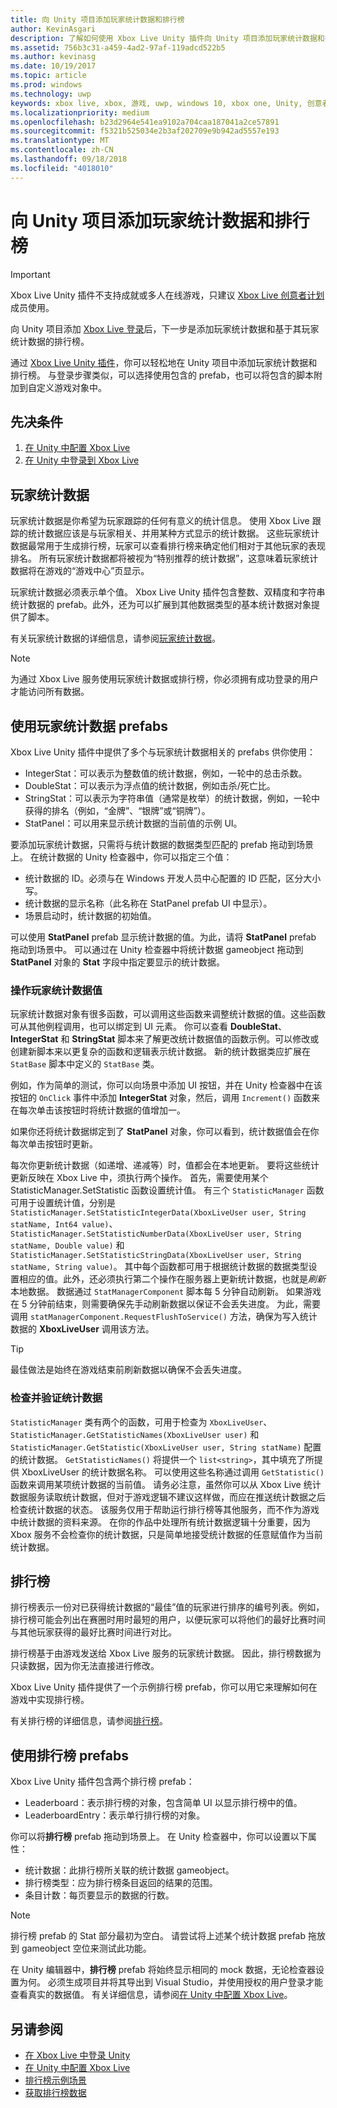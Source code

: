 ```yaml
---
title: 向 Unity 项目添加玩家统计数据和排行榜
author: KevinAsgari
description: 了解如何使用 Xbox Live Unity 插件向 Unity 项目添加玩家统计数据和排行榜。
ms.assetid: 756b3c31-a459-4ad2-97af-119adcd522b5
ms.author: kevinasg
ms.date: 10/19/2017
ms.topic: article
ms.prod: windows
ms.technology: uwp
keywords: xbox live, xbox, 游戏, uwp, windows 10, xbox one, Unity, 创意者
ms.localizationpriority: medium
ms.openlocfilehash: b23d2964e541ea9102a704caa187041a2ce57891
ms.sourcegitcommit: f5321b525034e2b3af202709e9b942ad5557e193
ms.translationtype: MT
ms.contentlocale: zh-CN
ms.lasthandoff: 09/18/2018
ms.locfileid: "4018010"
---
```

# <a name="add-player-stats-and-leaderboards-to-your-unity-project"></a>向 Unity 项目添加玩家统计数据和排行榜

> [!IMPORTANT]
> Xbox Live Unity 插件不支持成就或多人在线游戏，只建议 [Xbox Live 创意者计划](../developer-program-overview.md)成员使用。

向 Unity 项目添加 [Xbox Live 登录](unity-prefabs-and-sign-in.md)后，下一步是添加玩家统计数据和基于其玩家统计数据的排行榜。

通过 [Xbox Live Unity 插件](https://github.com/Microsoft/xbox-live-unity-plugin)，你可以轻松地在 Unity 项目中添加玩家统计数据和排行榜。 与登录步骤类似，可以选择使用包含的 prefab，也可以将包含的脚本附加到自定义游戏对象中。

## <a name="prerequisites"></a>先决条件
1. [在 Unity 中配置 Xbox Live](configure-xbox-live-in-unity.md)
2. [在 Unity 中登录到 Xbox Live](unity-prefabs-and-sign-in.md)

## <a name="player-stats"></a>玩家统计数据

玩家统计数据是你希望为玩家跟踪的任何有意义的统计信息。 使用 Xbox Live 跟踪的统计数据应该是与玩家相关、并用某种方式显示的统计数据。 这些玩家统计数据最常用于生成排行榜，玩家可以查看排行榜来确定他们相对于其他玩家的表现排名。 所有玩家统计数据都将被视为“特别推荐的统计数据”，这意味着玩家统计数据将在游戏的“游戏中心”页显示。

玩家统计数据必须表示单个值。 Xbox Live Unity 插件包含整数、双精度和字符串统计数据的 prefab。此外，还为可以扩展到其他数据类型的基本统计数据对象提供了脚本。

有关玩家统计数据的详细信息，请参阅[玩家统计数据](../leaderboards-and-stats-2017/player-stats.md)。

> [!NOTE]
> 为通过 Xbox Live 服务使用玩家统计数据或排行榜，你必须拥有成功登录的用户才能访问所有数据。

## <a name="using-the-player-stat-prefabs"></a>使用玩家统计数据 prefabs

Xbox Live Unity 插件中提供了多个与玩家统计数据相关的 prefabs 供你使用：

* IntegerStat：可以表示为整数值的统计数据，例如，一轮中的总击杀数。
* DoubleStat：可以表示为浮点值的统计数据，例如击杀/死亡比。
* StringStat：可以表示为字符串值（通常是枚举）的统计数据，例如，一轮中获得的排名（例如，“金牌”、“银牌”或“铜牌”）。
* StatPanel：可以用来显示统计数据的当前值的示例 UI。

要添加玩家统计数据，只需将与统计数据的数据类型匹配的 prefab 拖动到场景上。 在统计数据的 Unity 检查器中，你可以指定三个值：

* 统计数据的 ID。必须与在 Windows 开发人员中心配置的 ID 匹配，区分大小写。
* 统计数据的显示名称（此名称在 StatPanel prefab UI 中显示）。
* 场景启动时，统计数据的初始值。

可以使用 **StatPanel** prefab 显示统计数据的值。为此，请将 **StatPanel** prefab 拖动到场景中。 可以通过在 Unity 检查器中将统计数据 gameobject 拖动到 **StatPanel** 对象的 **Stat** 字段中指定要显示的统计数据。

### <a name="manipulating-the-player-stat-values"></a>操作玩家统计数据值

玩家统计数据对象有很多函数，可以调用这些函数来调整统计数据的值。这些函数可从其他例程调用，也可以绑定到 UI 元素。 你可以查看 **DoubleStat**、**IntegerStat** 和 **StringStat** 脚本来了解更改统计数据值的函数示例。可以修改或创建新脚本来以更复杂的函数和逻辑表示统计数据。 新的统计数据类应扩展在 `StatBase` 脚本中定义的 `StatBase` 类。

例如，作为简单的测试，你可以向场景中添加 UI 按钮，并在 Unity 检查器中在该按钮的 `OnClick` 事件中添加 **IntegerStat** 对象，然后，调用 `Increment()` 函数来在每次单击该按钮时将统计数据的值增加一。

如果你还将统计数据绑定到了 **StatPanel** 对象，你可以看到，统计数据值会在你每次单击按钮时更新。

每次你更新统计数据（如递增、递减等）时，值都会在本地更新。 要将这些统计更新反映在 Xbox Live 中，须执行两个操作。 首先，需要使用某个 StatisticManager.SetStatistic 函数设置统计值。 有三个 `StatisticManager` 函数可用于设置统计值，分别是 `StatisticManager.SetStatisticIntegerData(XboxLiveUser user, String statName, Int64 value)`、`StatisticManager.SetStatisticNumberData(XboxLiveUser user, String statName, Double value)` 和 `StatisticManager.SetStatisticStringData(XboxLiveUser user, String statName, String value)`。 其中每个函数都可用于根据统计数据的数据类型设置相应的值。此外，还必须执行第二个操作在服务器上更新统计数据，也就是*刷新*本地数据。 数据通过 `StatManagerComponent` 脚本每 5 分钟自动刷新。  如果游戏在 5 分钟前结束，则需要确保先手动刷新数据以保证不会丢失进度。 为此，需要调用 `statManagerComponent.RequestFlushToService()` 方法，确保为写入统计数据的 **XboxLiveUser** 调用该方法。

> [!TIP]
> 最佳做法是始终在游戏结束前刷新数据以确保不会丢失进度。

### <a name="checking-and-verifying-stats"></a>检查并验证统计数据

`StatisticManager` 类有两个的函数，可用于检查为 `XboxLiveUser`、`StatisticManager.GetStatisticNames(XboxLiveUser user)` 和 `StatisticManager.GetStatistic(XboxLiveUser user, String statName)` 配置的统计数据。 `GetStatisticNames()` 将提供一个 `list<string>`，其中填充了所提供 XboxLiveUser 的统计数据名称。 可以使用这些名称通过调用 `GetStatistic()` 函数来调用某项统计数据的当前值。 请务必注意，虽然你可以从 Xbox Live 统计数据服务读取统计数据，但对于游戏逻辑不建议这样做，而应在推送统计数据之后检查统计数据的状态。 该服务仅用于帮助运行排行榜等其他服务，而不作为游戏中统计数据的资料来源。 在你的作品中处理所有统计数据逻辑十分重要，因为 Xbox 服务不会检查你的统计数据，只是简单地接受统计数据的任意赋值作为当前统计数据。

## <a name="leaderboards"></a>排行榜

排行榜表示一份对已获得统计数据的“最佳”值的玩家进行排序的编号列表。例如，排行榜可能会列出在赛圈时用时最短的用户，以便玩家可以将他们的最好比赛时间与其他玩家获得的最好比赛时间进行对比。

排行榜基于由游戏发送给 Xbox Live 服务的玩家统计数据。 因此，排行榜数据为只读数据，因为你无法直接进行修改。

Xbox Live Unity 插件提供了一个示例排行榜 prefab，你可以用它来理解如何在游戏中实现排行榜。

有关排行榜的详细信息，请参阅[排行榜](../leaderboards-and-stats-2017/leaderboards.md)。

## <a name="using-the-leaderboard-prefabs"></a>使用排行榜 prefabs

Xbox Live Unity 插件包含两个排行榜 prefab：

* Leaderboard：表示排行榜的对象，包含简单 UI 以显示排行榜中的值。
* LeaderboardEntry：表示单行排行榜的对象。

你可以将**排行榜** prefab 拖动到场景上。 在 Unity 检查器中，你可以设置以下属性：

* 统计数据：此排行榜所关联的统计数据 gameobject。
* 排行榜类型：应为排行榜条目返回的结果的范围。
* 条目计数：每页要显示的数据的行数。

> [!NOTE]
> 排行榜 prefab 的 Stat 部分最初为空白。 请尝试将上述某个统计数据 prefab 拖放到 gameobject 空位来测试此功能。

在 Unity 编辑器中，**排行榜** prefab 将始终显示相同的 mock 数据，无论检查器设置为何。 必须生成项目并将其导出到 Visual Studio，并使用授权的用户登录才能查看真实的数据值。 有关详细信息，请参阅[在 Unity 中配置 Xbox Live](configure-xbox-live-in-unity.md)。

## <a name="see-also"></a>另请参阅

* [在 Xbox Live 中登录 Unity](unity-prefabs-and-sign-in.md)
* [在 Unity 中配置 Xbox Live](configure-xbox-live-in-unity.md)
* [排行榜示例场景](setup-leaderboard-example-scene.md)
* [获取排行榜数据](unity-leaderboard-from-scratch.md)
